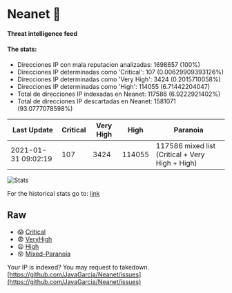 # Neanet :hocho:
#### Threat intelligence feed
#### The stats:

- Direcciones IP con mala reputacion analizadas: 1698657 (100%)
- Direcciones IP determinadas como 'Critical':  107 (0.00629909393126%)
- Direcciones IP determinadas como 'Very High':  3424 (0.2015710058%)
- Direcciones IP determinadas como 'High':  114055 (6.71442204047)
- Total de direcciones IP indexadas en Neanet:  117586 (6.9222921402%)
- Total de direcciones IP descartadas en Neanet:  1581071 (93.0777078598%)

| Last Update | Critical | Very High | High | Paranoia |
| --- | --- | --- | --- | --- |
| 2021-01-31 09:02:19 | 107 | 3424 | 114055 | 117586 mixed list (Critical + Very High + High)|

![Stats](https://docs.google.com/spreadsheets/d/e/2PACX-1vSnaNMIXVabIpDJjufMlzH7poXnshF3mgd8Is1g9ytUEzVsP5my4Trn8f-xkoLLQ38xpL3HtmUexLo6/pubchart?oid=501124687&format=image)

For the historical stats go to: [link](/stats.csv)
## Raw
- :scream: [Critical](https://raw.githubusercontent.com/JavaGarcia/Neanet/master/blacklists/neanet_critical.txt)
- :fearful: [VeryHigh](https://raw.githubusercontent.com/JavaGarcia/Neanet/master/blacklists/neanet_veryHigh.txtt)
- :frowning: [High](https://raw.githubusercontent.com/JavaGarcia/Neanet/master/blacklists/neanet_high.txt)
- :dizzy_face: [Mixed-Paranoia](https://raw.githubusercontent.com/JavaGarcia/Neanet/master/blacklists/neanet_all.txt)


Your IP is indexed? You may request to takedown. [https://github.com/JavaGarcia/Neanet/issues](https://github.com/JavaGarcia/Neanet/issues)















































































































































































































































































































































































































































































































































































































































































































































































































































































































































































































































































































































































































































































































































































































































































































































































































































































































































































































































































































































































































































































































































































































































































































































































































































































































































































































































































































































































































































































































































































































































































































































































































































































































































































































































































































































































































































































































































































































































































































































































































